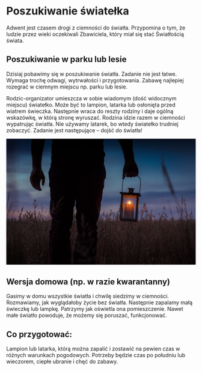 # Poszukiwanie światełka

Adwent jest czasem drogi z ciemności do światła. Przypomina o tym, że ludzie przez wieki oczekiwali Zbawiciela, który miał się stać Światłością świata.

## Poszukiwanie w parku lub lesie

Dzisiaj pobawimy się w poszukiwanie światła. Zadanie nie jest łatwe. Wymaga trochę odwagi, wytrwałości i przygotowania.
Zabawę najlepiej rozegrać w ciemnym miejscu np. parku lub lesie. 

Rodzic-organizator umieszcza w sobie wiadomym (dość widocznym miejscu) światełko. Może być to lampion, latarka lub osłonięta przed wiatrem świeczka. Następnie wraca do reszty rodziny i daje ogólną wskazówkę, w którą stronę wyruszać. Rodzina idzie razem w ciemności wypatrując światła. Nie używamy latarek, bo wtedy światełko trudniej zobaczyć. Zadanie jest następujące – dojść do światła!

![Zdjęcie](/img/2021-12-12.jpg)

## Wersja domowa (np. w razie kwarantanny)

Gasimy w domu wszystkie światła i chwilę siedzimy w ciemności. Rozmawiamy, jak wyglądałoby życie bez światła. Następnie zapalamy małą świeczkę lub lampkę. Patrzymy jak oświetla ona pomieszczenie. Nawet małe światło powoduje, że możemy się poruszać, funkcjonować. 

## Co przygotować:

Lampion lub latarka, którą można zapalić i zostawić na pewien czas w różnych warunkach pogodowych. Potrzeby będzie czas po południu lub wieczorem, ciepłe ubranie i chęć do zabawy.
